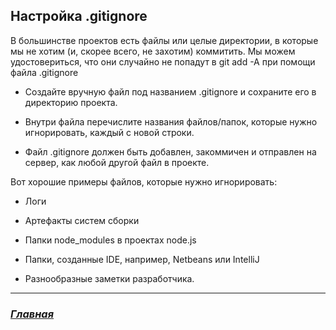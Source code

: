 ## Настройка .gitignore


В большинстве проектов есть файлы или целые директории, в которые мы не хотим (и, скорее всего, не захотим) коммитить. Мы можем удостовериться, что они случайно не попадут в git add -A при помощи файла .gitignore

* Создайте вручную файл под названием .gitignore и сохраните его в директорию проекта.

* Внутри файла перечислите названия файлов/папок, которые нужно игнорировать, каждый с новой строки.

* Файл .gitignore должен быть добавлен, закоммичен и отправлен на сервер, как любой другой файл в проекте.

Вот хорошие примеры файлов, которые нужно игнорировать:

* Логи

* Артефакты систем сборки

* Папки node_modules в проектах node.js

* Папки, созданные IDE, например, Netbeans или IntelliJ

* Разнообразные заметки разработчика.

---

### ***[Главная](readme.md)*** 